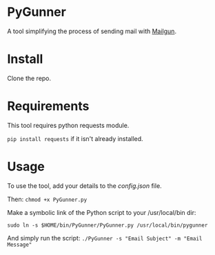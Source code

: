 # PyGunner
A tool simplifying the process of sending mail with [Mailgun](https://www.mailgun.com/).

# Install
Clone the repo.

# Requirements
This tool requires python requests module.

`pip install requests` if it isn't already installed.

# Usage

To use the tool, add your details to the *config.json* file.

Then:
`chmod +x PyGunner.py`

Make a symbolic link of the Python script to your /usr/local/bin dir:

`sudo ln -s $HOME/bin/PyGunner/PyGunner.py /usr/local/bin/pygunner`

And simply run the script:
`./PyGunner -s "Email Subject" -m "Email Message"`
